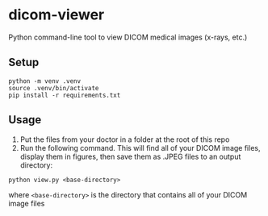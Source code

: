 # dicom-viewer
Python command-line tool to view DICOM medical images (x-rays, etc.)

## Setup
```
python -m venv .venv
source .venv/bin/activate
pip install -r requirements.txt
```

## Usage
1. Put the files from your doctor in a folder at the root of this repo
2. Run the following command. This will find all of your DICOM image files, display them in figures, then save them as .JPEG files to an output directory:
```
python view.py <base-directory>
```
where `<base-directory>` is the directory that contains all of your DICOM image files